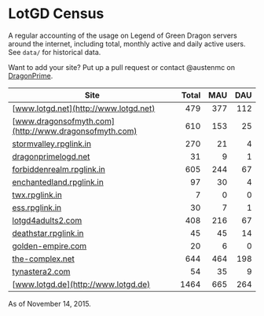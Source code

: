 # LotGD Census
A regular accounting of the usage on Legend of Green Dragon servers around the internet, including total, monthly active and daily active users. See `data/` for historical data.

Want to add your site? Put up a pull request or contact @austenmc on [DragonPrime](http://dragonprime.net).


Site | Total | MAU | DAU
--- | ---:| ---:| ---:
[www.lotgd.net](http://www.lotgd.net)|479|377|112
[www.dragonsofmyth.com](http://www.dragonsofmyth.com)|610|153|25
[stormvalley.rpglink.in](http://stormvalley.rpglink.in)|270|21|4
[dragonprimelogd.net](http://dragonprimelogd.net)|31|9|1
[forbiddenrealm.rpglink.in](http://forbiddenrealm.rpglink.in)|605|244|67
[enchantedland.rpglink.in](http://enchantedland.rpglink.in)|97|30|4
[twx.rpglink.in](http://twx.rpglink.in)|7|0|0
[ess.rpglink.in](http://ess.rpglink.in)|30|7|1
[lotgd4adults2.com](http://lotgd4adults2.com)|408|216|67
[deathstar.rpglink.in](http://deathstar.rpglink.in)|45|45|14
[golden-empire.com](http://golden-empire.com)|20|6|0
[the-complex.net](http://the-complex.net)|644|464|198
[tynastera2.com](http://tynastera2.com)|54|35|9
[www.lotgd.de](http://www.lotgd.de)|1464|665|264

As of November 14, 2015.
